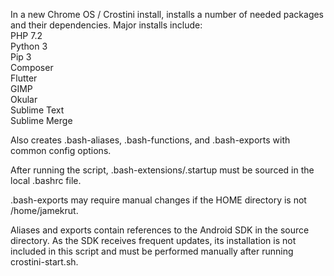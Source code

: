 In a new Chrome OS / Crostini install, installs a number of needed packages and their dependencies.  Major installs include:  
PHP 7.2  
Python 3  
Pip 3  
Composer  
Flutter  
GIMP  
Okular  
Sublime Text  
Sublime Merge  

Also creates .bash-aliases, .bash-functions, and .bash-exports with common config options.

After running the script, .bash-extensions/.startup must be sourced in the local .bashrc file.

.bash-exports may require manual changes if the HOME directory is not /home/jamekrut.

Aliases and exports contain references to the Android SDK in the source directory.  As the SDK receives frequent updates, its installation is not included in this script and must be performed manually after running crostini-start.sh.

